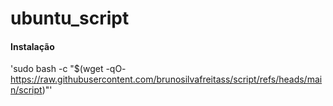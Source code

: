 # ubuntu_script

#### Instalação

'sudo bash -c "$(wget -qO- https://raw.githubusercontent.com/brunosilvafreitass/script/refs/heads/main/script)"'
